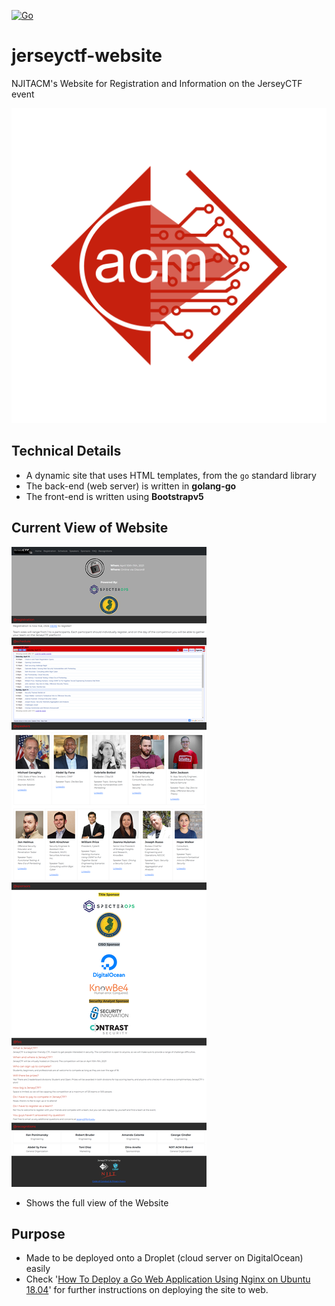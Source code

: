 [![Go](https://github.com/njitacm/jerseyctf-registration-site/actions/workflows/go.yml/badge.svg)](https://github.com/njitacm/jerseyctf-registration-site/actions/workflows/go.yml)
# jerseyctf-website
NJITACM's Website for Registration and Information on the JerseyCTF event

<!-- NJIT ACM LOGO -->
![](https://raw.githubusercontent.com/NJIT-ACM/NJIT-ACM/main/ACMLOGO.png)

## Technical Details
* A dynamic site that uses HTML templates, from the `go` standard library 
* The back-end (web server) is written in **golang-go**
* The front-end is written using **Bootstrapv5**

## Current View of Website
![](img/fullsite-jerseyctf.png)
* Shows the full view of the Website

## Purpose
* Made to be deployed onto a Droplet (cloud server on DigitalOcean) easily
* Check '[How To Deploy a Go Web Application Using Nginx on Ubuntu 18.04](https://www.digitalocean.com/community/tutorials/how-to-deploy-a-go-web-application-using-nginx-on-ubuntu-18-04)' for further instructions on deploying the site to web.
